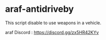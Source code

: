 # araf-antidriveby
This script disable to use weapons in a vehicle.


araf Discord : https://discord.gg/zx5HR42KYv
